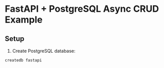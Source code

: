 # FastAPI + PostgreSQL Async CRUD Example

## Setup

1. Create PostgreSQL database:
```bash
createdb fastapi
